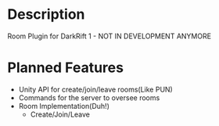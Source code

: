 # Description
Room Plugin for DarkRift 1 - NOT IN DEVELOPMENT ANYMORE

# Planned Features
* Unity API for create/join/leave rooms(Like PUN)
* Commands for the server to oversee rooms
* Room Implementation(Duh!)
  * Create/Join/Leave
  
